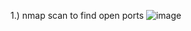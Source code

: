 1.) nmap scan to find open ports 
  ![image](https://github.com/TekTristan/cyber-rooms/assets/92371193/54099765-98d6-4e35-a8af-53501210a5aa)
